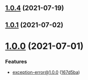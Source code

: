 ## [1.0.4](https://github.com/xinlei3166/exception-error/compare/v1.0.1...v1.0.4) (2021-07-19)



## [1.0.1](https://github.com/xinlei3166/exception-error/compare/v1.0.0...v1.0.1) (2021-07-02)



# [1.0.0](https://github.com/xinlei3166/exception-error/compare/167d5bac61829b9bcfa4d71d030096159264b773...v1.0.0) (2021-07-01)


### Features

* exception-error@1.0.0 ([167d5ba](https://github.com/xinlei3166/exception-error/commit/167d5bac61829b9bcfa4d71d030096159264b773))



